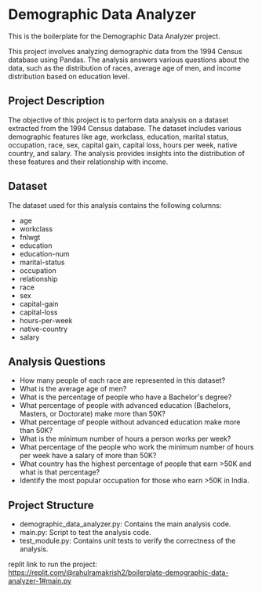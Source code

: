 # Demographic Data Analyzer

This is the boilerplate for the Demographic Data Analyzer project. 

This project involves analyzing demographic data from the 1994 Census database using Pandas. The analysis answers various questions about the data, such as the distribution of races, average age of men, and income distribution based on education level.

## Project Description
The objective of this project is to perform data analysis on a dataset extracted from the 1994 Census database. The dataset includes various demographic features like age, workclass, education, marital status, occupation, race, sex, capital gain, capital loss, hours per week, native country, and salary. The analysis provides insights into the distribution of these features and their relationship with income.

## Dataset
The dataset used for this analysis contains the following columns:
* age
* workclass
* fnlwgt
* education
* education-num
* marital-status
* occupation
* relationship
* race
* sex
* capital-gain
* capital-loss
* hours-per-week
* native-country
* salary

## Analysis Questions
+ How many people of each race are represented in this dataset?
+ What is the average age of men?
+ What is the percentage of people who have a Bachelor's degree?
+ What percentage of people with advanced education (Bachelors, Masters, or Doctorate) make more than 50K?
+ What percentage of people without advanced education make more than 50K?
+ What is the minimum number of hours a person works per week?
+ What percentage of the people who work the minimum number of hours per week have a salary of more than 50K?
+ What country has the highest percentage of people that earn >50K and what is that percentage?
+ Identify the most popular occupation for those who earn >50K in India.

## Project Structure
* demographic_data_analyzer.py: Contains the main analysis code.
* main.py: Script to test the analysis code.
* test_module.py: Contains unit tests to verify the correctness of the analysis.

replit link to run the project: https://replit.com/@rahulramakrish2/boilerplate-demographic-data-analyzer-1#main.py
